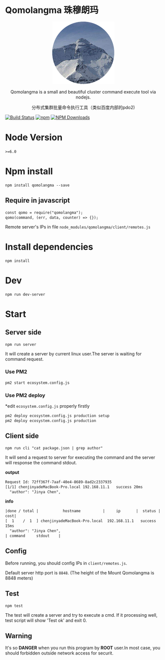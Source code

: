 # Qomolangma 珠穆朗玛

<div align=center>
<img width="200" height="200" src="./dustbin/logo.png" alt="logo"/>
<p>
Qomolangma is a small and beautiful cluster command execute tool via nodejs.

</p>
<p>分布式集群批量命令执行工具（类似百度内部的pdo2)</p>
</div>

[![Build Status](https://travis-ci.org/chenjinya/Qomolangma.svg?branch=master)](https://travis-ci.org/chenjinya/Qomolangma) [![npm](https://img.shields.io/npm/v/qomolangma.svg)](https://npmjs.com/package/qomolangma) [![NPM Downloads](https://img.shields.io/npm/dm/qomolangma.svg)](https://www.npmjs.com/package/qomolangma) 


# Node Version
 `>=6.0`

# Npm install
```
npm install qomolangma --save
```
 
## Require in javascript
```
const qomo = require("qomolangma");
qomo(command, (err, data, counter) => {});
```

Remote server's IPs in file `node_modules/qomolangma/client/remotes.js`

# Install dependencies
```
npm install
```

# Dev
```
npm run dev-server
```

# Start

## Server side
```
npm run server
```

It will create a server by current linux user.The server is waiting for command request.

### Use PM2
```
pm2 start ecosystem.config.js
```

### Use PM2 deploy
*edit `ecosystem.config.js` properly firstly
```
pm2 deploy ecosystem.config.js production setup
pm2 deploy ecosystem.config.js production
```

## Client side
```
npm run cli "cat package.json | grep author"
```

It will send a request to server for executing the command and the server will response the command stdout.

**output**

```
Request Id: 72ff367f-7aaf-40e4-8689-8ad2c2337935
[1/1] chenjinyadeMacBook-Pro.local 192.168.11.1   success 20ms
  "author": "Jinya Chen",
```

**info**
```
|done / total |           hostname          |     ip       |  status | cost|
[  1    /  1  ] chenjinyadeMacBook-Pro.local  192.168.11.1   success   15ms
  "author": "Jinya Chen",
| command     stdout    |
```

## Config
Before running, you should config IPs in `client/remotes.js`.

Default server http port is `8848`. (The height of the Mount Qomolangma is 8848 meters)
## Test
```
npm test
```

The test will create a server and try to execute a cmd. If it processing well, test script will show 'Test ok' and exit 0.

## Warning 

It's so **DANGER** when you run this program by **ROOT** user.In most case, you should forbidden outside network access for securit.

